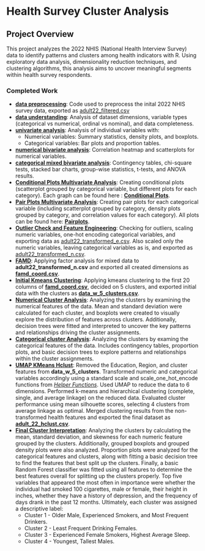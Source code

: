 # Health Survey Cluster Analysis

## Project Overview
This project analyzes the 2022 NHIS (National Health Interview Survey) data to identify patterns and clusters among health indicators with R. Using exploratory data analysis, dimensionality reduction techniques, and clustering algorithms, this analysis aims to uncover meaningful segments within health survey respondents.

### Completed Work
* **[data preprocessing](https://github.com/Cstan1987stat/health-survey-cluster-analysis/blob/main/notebooks/data_preprocessing.ipynb)**: Code used to preprocess the inital 2022 NHIS survey data, exported as [adult22_filtered.csv](https://github.com/Cstan1987stat/health-survey-cluster-analysis/blob/main/data/adult22_filtered.csv)
* **[data understanding](https://github.com/Cstan1987stat/health-survey-cluster-analysis/blob/main/notebooks/data_understanding.ipynb)**: Analysis of dataset dimensions, variable types (categorical vs numerical, ordinal vs nominal), and data completeness. 
* **[univariate analysis](https://github.com/Cstan1987stat/health-survey-cluster-analysis/blob/main/notebooks/univariate_analysis.ipynb)**: Analysis of individual variables with:
  * Numerical variables: Summary statistics, density plots, and boxplots.
  * Categorical variables: Bar plots and proportion tables.
* **[numerical bivariate analysis](https://github.com/Cstan1987stat/health-survey-cluster-analysis/blob/main/notebooks/bivariate_analysis_notebooks/numerical_bivariate_analysis.ipynb)**: Correlation heatmap and scatterplots for numerical variables.
* **[categorical mixed bivariate analysis](https://github.com/Cstan1987stat/health-survey-cluster-analysis/blob/main/notebooks/bivariate_analysis_notebooks/categorical_mixed_bivariate_analysis.ipynb)**: Contingency tables, chi-square tests, stacked bar charts, group-wise statistics, t-tests, and ANOVA results.
* **[Conditional Plots Multivariate Analysis](https://github.com/Cstan1987stat/health-survey-cluster-analysis/blob/main/notebooks/multivariate_analysis_notebooks/conditional_plots_multivariate_analysis.ipynb)**: Creating conditional plots (scatterplot grouped by categorical variable, but different plots for each category). Each graph can be found here : **[Conditional Plots](https://github.com/Cstan1987stat/health-survey-cluster-analysis/tree/main/graphs/conditional_plots)**. 
* **[Pair Plots Multivariate Analysis](https://github.com/Cstan1987stat/health-survey-cluster-analysis/blob/main/notebooks/multivariate_analysis_notebooks/pair_plots_multivariate_analysis.ipynb)**: Creating pair plots for each categorical variable (including scatterplot grouped by category, density plots grouped by category, and correlation values for each category). All plots can be found here: **[Pairplots](https://github.com/Cstan1987stat/health-survey-cluster-analysis/tree/main/graphs/pair_plots)**.
* **[Outlier Check and Feature Engineering](https://github.com/Cstan1987stat/health-survey-cluster-analysis/blob/main/notebooks/outlier_check_feature_engineering.ipynb)**: Checking for outliers, scaling numeric variables, one-hot encoding categorical variables, and exporting data as [adult22_transformed_e.csv](https://github.com/Cstan1987stat/health-survey-cluster-analysis/blob/main/data/adult22_transformed_e.csv). Also scaled only the numeric variables, leaving categorical variables as is, and exported as [adult22_transformed_n.csv](https://github.com/Cstan1987stat/health-survey-cluster-analysis/blob/main/data/adult22_transformed_n.csv).
* **[FAMD](https://github.com/Cstan1987stat/health-survey-cluster-analysis/blob/main/notebooks/famd_notebook.ipynb)**: Applying factor analysis for mixed data to **adult22_transformed_n.csv** and exported all created dimensions as **[famd_coord.csv](https://github.com/Cstan1987stat/health-survey-cluster-analysis/blob/main/data/famd_coord.csv)**.
* **[Initial Kmeans Clustering](https://github.com/Cstan1987stat/health-survey-cluster-analysis/blob/main/notebooks/initial_kmeans_clustering.ipynb)**: Applying kmeans clustering to the first 20 columns of **[famd_coord.csv](https://github.com/Cstan1987stat/health-survey-cluster-analysis/blob/main/data/famd_coord.csv)**, decided on 5 clusters, and exported initial data with the clusters as **[data_w_5_clusters.csv](https://github.com/Cstan1987stat/health-survey-cluster-analysis/blob/main/data/data_w_5_clusters.csv)**.
*  **[Numerical Cluster Analysis](https://github.com/Cstan1987stat/health-survey-cluster-analysis/blob/main/notebooks/cluster_analysis.ipynb)**: Analyzing the clusters by examining the numerical features of the data. Mean and standard deviation were calculated for each cluster, and boxplots were created to visually explore the distribution of features across clusters. Additionally, decision trees were fitted and interpreted to uncover the key patterns and relationships driving the cluster assignments.
*  **[Categorical cluster Analysis](https://github.com/Cstan1987stat/health-survey-cluster-analysis/blob/main/notebooks/categorical_cluster_analysis.ipynb)**: Analyzing the clusters by examing the categorical features of the data. Includes contingency tables, proportion plots, and basic decision trees to explore patterns and relationships within the cluster assignments.
*  **[UMAP KMeans Hclust](https://github.com/Cstan1987stat/health-survey-cluster-analysis/blob/main/notebooks/umap_kmeans_hclust.ipynb)**: Removed the Education, Region, and cluster features from **data_w_5_clusters**. Transformed numeric and categorical variables accordingly using a standard scale and scale_one_hot_encode functions from *[Helper Functions](https://github.com/Cstan1987stat/Help-Functions)*. Used UMAP to reduce the data to 6 dimensions. Performed k-means and hierarchical clustering (complete, single, and average linkage) on the reduced data. Evaluated cluster performance using mean silhouette scores, selecting 4 clusters from average linkage as optimal. Merged clustering results from the non-transformed health features and exported the final dataset as **[adult_22_hclust.csv](https://github.com/Cstan1987stat/health-survey-cluster-analysis/blob/main/data/adult_22_hclust.csv)**.
*  **[Final Cluster Interpretation](https://github.com/Cstan1987stat/health-survey-cluster-analysis/blob/main/notebooks/final_cluster_interpretation.ipynb)**: Analyzing the clusters by calculating the mean, standard deviation, and skewness for each numeric feature grouped by the clusters. Additionally, grouped boxplots and grouped density plots were also analyzed. Proportion plots were analyzed for the categorical features and clusters, along with fitting a basic decision tree to find the features that best split up the clusters. Finally, a basic Random Forest classifier was fitted using all features to determine the best features overall for splitting up the clusters properly. Top five variables that appeared the most often in importance were whether the individual had smoked 100 cigarettes, male or female, their height in inches, whether they have a history of depression, and the frequency of days drank in the past 12 months. Ultimately, each cluster was assigned a descriptive label:
    * Cluster 1 - Older Male, Experienced Smokers, and Most Frequent Drinkers.
    * Cluster 2 - Least Frequent Drinking Females.
    * Cluster 3 - Experienced Female Smokers, Highest Average Sleep.
    * Cluster 4 - Youngest, Tallest Males.

